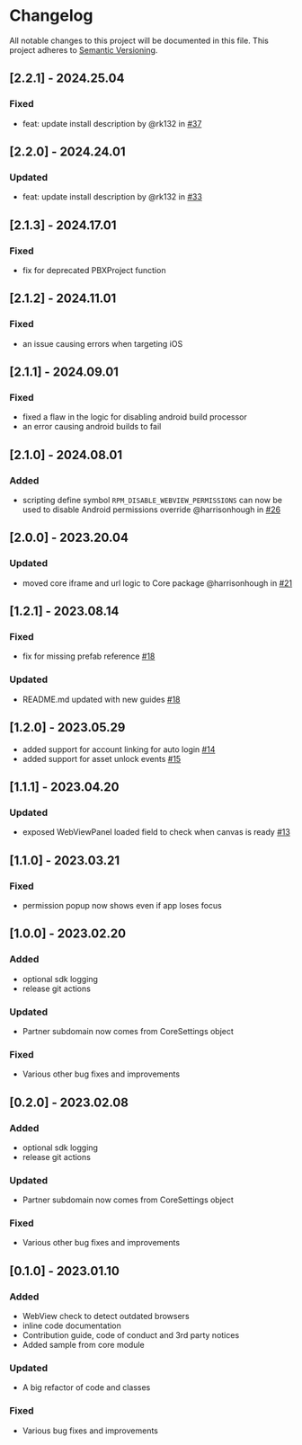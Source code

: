 # Changelog

All notable changes to this project will be documented in this file.
This project adheres to [Semantic Versioning](http://semver.org/).

## [2.2.1] - 2024.25.04

### Fixed
- feat: update install description by @rk132 in [#37](https://github.com/readyplayerme/rpm-unity-sdk-webview/pull/37)

## [2.2.0] - 2024.24.01

### Updated
- feat: update install description by @rk132 in [#33](https://github.com/readyplayerme/rpm-unity-sdk-webview/pull/33)

## [2.1.3] - 2024.17.01

### Fixed
- fix for deprecated PBXProject function

## [2.1.2] - 2024.11.01

### Fixed
- an issue causing errors when targeting iOS

## [2.1.1] - 2024.09.01

### Fixed
- fixed a flaw in the logic for disabling android build processor
- an error causing android builds to fail

## [2.1.0] - 2024.08.01

### Added
- scripting define symbol `RPM_DISABLE_WEBVIEW_PERMISSIONS` can now be used to disable Android permissions override @harrisonhough in [#26](https://github.com/readyplayerme/rpm-unity-sdk-webview/pull/26)

## [2.0.0] - 2023.20.04

### Updated
- moved core iframe and url logic to Core package @harrisonhough in [#21](https://github.com/readyplayerme/rpm-unity-sdk-webview/pull/21)

## [1.2.1] - 2023.08.14

### Fixed
- fix for missing prefab reference [#18](https://github.com/readyplayerme/rpm-unity-sdk-webview/pull/18)

### Updated
- README.md updated with new guides [#18](https://github.com/readyplayerme/rpm-unity-sdk-webview/pull/18)

## [1.2.0] - 2023.05.29
- added support for account linking for auto login [#14](https://github.com/readyplayerme/rpm-unity-sdk-webview/pull/14) 
- added support for asset unlock events [#15](https://github.com/readyplayerme/rpm-unity-sdk-webview/pull/15)

## [1.1.1] - 2023.04.20

### Updated
- exposed WebViewPanel loaded field to check when canvas is ready [#13](https://github.com/readyplayerme/rpm-unity-sdk-webview/pull/13)

## [1.1.0] - 2023.03.21

### Fixed
- permission popup now shows even if app loses focus

## [1.0.0] - 2023.02.20

### Added
- optional sdk logging
- release git actions

### Updated
- Partner subdomain now comes from CoreSettings object

### Fixed
- Various other bug fixes and improvements

## [0.2.0] - 2023.02.08

### Added
- optional sdk logging
- release git actions

### Updated
- Partner subdomain now comes from CoreSettings object

### Fixed
- Various other bug fixes and improvements

## [0.1.0] - 2023.01.10

### Added
- WebView check to detect outdated browsers
- inline code documentation
- Contribution guide, code of conduct and 3rd party notices
- Added sample from core module

### Updated
- A big refactor of code and classes

### Fixed
- Various bug fixes and improvements
